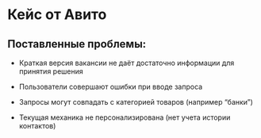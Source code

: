 # Кейс от Авито

## Поставленные проблемы:

* Краткая версия вакансии не даёт достаточно информации для принятия решения

* Пользователи совершают ошибки при вводе запроса

* Запросы могут совпадать с категорией товаров (например “банки”)

* Текущая механика не персонализирована (нет учета истории контактов)
